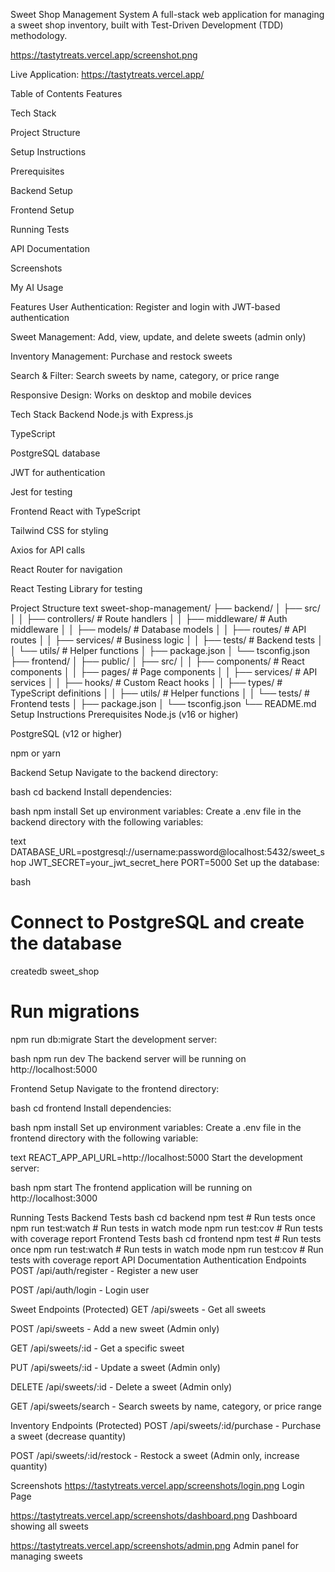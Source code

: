 Sweet Shop Management System
A full-stack web application for managing a sweet shop inventory, built with Test-Driven Development (TDD) methodology.

https://tastytreats.vercel.app/screenshot.png

Live Application: https://tastytreats.vercel.app/

Table of Contents
Features

Tech Stack

Project Structure

Setup Instructions

Prerequisites

Backend Setup

Frontend Setup

Running Tests

API Documentation

Screenshots

My AI Usage

Features
User Authentication: Register and login with JWT-based authentication

Sweet Management: Add, view, update, and delete sweets (admin only)

Inventory Management: Purchase and restock sweets

Search & Filter: Search sweets by name, category, or price range

Responsive Design: Works on desktop and mobile devices

Tech Stack
Backend
Node.js with Express.js

TypeScript

PostgreSQL database

JWT for authentication

Jest for testing

Frontend
React with TypeScript

Tailwind CSS for styling

Axios for API calls

React Router for navigation

React Testing Library for testing

Project Structure
text
sweet-shop-management/
├── backend/
│   ├── src/
│   │   ├── controllers/   # Route handlers
│   │   ├── middleware/    # Auth middleware
│   │   ├── models/       # Database models
│   │   ├── routes/       # API routes
│   │   ├── services/     # Business logic
│   │   ├── tests/        # Backend tests
│   │   └── utils/        # Helper functions
│   ├── package.json
│   └── tsconfig.json
├── frontend/
│   ├── public/
│   ├── src/
│   │   ├── components/   # React components
│   │   ├── pages/       # Page components
│   │   ├── services/    # API services
│   │   ├── hooks/       # Custom React hooks
│   │   ├── types/       # TypeScript definitions
│   │   ├── utils/       # Helper functions
│   │   └── tests/       # Frontend tests
│   ├── package.json
│   └── tsconfig.json
└── README.md
Setup Instructions
Prerequisites
Node.js (v16 or higher)

PostgreSQL (v12 or higher)

npm or yarn

Backend Setup
Navigate to the backend directory:

bash
cd backend
Install dependencies:

bash
npm install
Set up environment variables:
Create a .env file in the backend directory with the following variables:

text
DATABASE_URL=postgresql://username:password@localhost:5432/sweet_shop
JWT_SECRET=your_jwt_secret_here
PORT=5000
Set up the database:

bash
# Connect to PostgreSQL and create the database
createdb sweet_shop

# Run migrations
npm run db:migrate
Start the development server:

bash
npm run dev
The backend server will be running on http://localhost:5000

Frontend Setup
Navigate to the frontend directory:

bash
cd frontend
Install dependencies:

bash
npm install
Set up environment variables:
Create a .env file in the frontend directory with the following variable:

text
REACT_APP_API_URL=http://localhost:5000
Start the development server:

bash
npm start
The frontend application will be running on http://localhost:3000

Running Tests
Backend Tests
bash
cd backend
npm test          # Run tests once
npm run test:watch  # Run tests in watch mode
npm run test:cov   # Run tests with coverage report
Frontend Tests
bash
cd frontend
npm test          # Run tests once
npm run test:watch  # Run tests in watch mode
npm run test:cov   # Run tests with coverage report
API Documentation
Authentication Endpoints
POST /api/auth/register - Register a new user

POST /api/auth/login - Login user

Sweet Endpoints (Protected)
GET /api/sweets - Get all sweets

POST /api/sweets - Add a new sweet (Admin only)

GET /api/sweets/:id - Get a specific sweet

PUT /api/sweets/:id - Update a sweet (Admin only)

DELETE /api/sweets/:id - Delete a sweet (Admin only)

GET /api/sweets/search - Search sweets by name, category, or price range

Inventory Endpoints (Protected)
POST /api/sweets/:id/purchase - Purchase a sweet (decrease quantity)

POST /api/sweets/:id/restock - Restock a sweet (Admin only, increase quantity)

Screenshots
https://tastytreats.vercel.app/screenshots/login.png
Login Page

https://tastytreats.vercel.app/screenshots/dashboard.png
Dashboard showing all sweets

https://tastytreats.vercel.app/screenshots/admin.png
Admin panel for managing sweets
